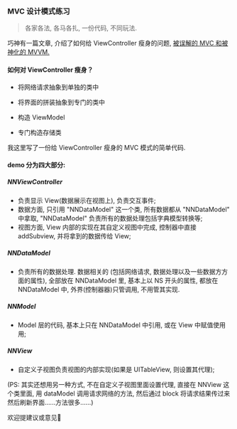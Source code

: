 ###  MVC 设计模式练习

> 各家各法, 各马各扎, 一份代码, 不同玩法.

巧神有一篇文章, 介绍了如何给 ViewController 瘦身的问题, [被误解的 MVC 和被神化的 MVVM.](http://blog.devtang.com/2015/11/02/mvc-and-mvvm/)

#### 如何对 ViewController 瘦身？

- 将网络请求抽象到单独的类中

- 将界面的拼装抽象到专门的类中

- 构造 ViewModel

- 专门构造存储类

我这里写了一份给 ViewController 瘦身的 MVC 模式的简单代码.

#### demo 分为四大部分:

##### NNViewController

- 负责显示 View(数据展示在视图上), 负责交互事件;
- 数据⽅面, 只引用 "NNDataModel" 这⼀个类, 所有数据都从 "NNDataModel" 中拿取, "NNDataModel" 负责所有的数据处理包括字典模型转换等;
- 视图⽅面, View 内部的实现在其⾃定义视图中完成, 控制器中直接 addSubview, 并将拿到的数据传给 View;

##### NNDataModel

- 负责所有的数据处理. 数据相关的 (包括⽹络请求, 数据处理以及⼀些数据⽅方⾯的属性), 全部放在 NNDataModel 里, 基本上以 NS 开头的属性, 都放在 NNDataModel 中, 外界(控制器器)只管调用, 不⽤管其实现.

##### NNModel

- Model 层的代码, 基本上只在 NNDataModel 中引⽤, 或在 View 中赋值使⽤用;

##### NNView
- 自定义子视图负责视图的内部实现(如果是 UITableView, 则设置其代理);


(PS: 其实还想用另一种方式, 不在自定义子视图里面设置代理, 直接在 NNView 这个类里面, 用 dataModel 调用请求网络的方法, 然后通过 block 将请求结果传过来然后刷新界面......方法很多......)


欢迎提建议或意见🙂

